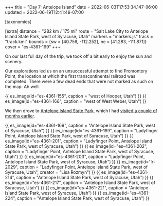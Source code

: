 +++
title = "Day 7: Antelope Island"
date = 2022-06-03T17:53:34.147-06:00
updated = 2022-06-19T12:41:49-07:00

[taxonomies]

[extra]
distance = "282 km / 175 mi"
route = "Salt Lake City to Antelope Island State Park, west of Syracuse, Utah"
markers = "markers.js"
track = "track.kml"
bounds = {sw = [40.756, -112.252], ne = [41.283, -111.871]}
cover = "es-4361-169"
+++

On our last full day of the trip, we took off a bit early to enjoy the sun and scenery.

<!-- more -->

Our explorations led us on an unsuccessful attempt to find Promontory Point, the location at which the first transcontinental railroad was completed. There were a few dead ends that were not marked as such on the map. Ah well.

{{ es_image(id="es-4361-155", caption = "west of Hooper, Utah") }}
{{ es_image(id="es-4361-166", caption = "west of West Weber, Utah") }}

We then drove to [Antelope Island State Park](https://stateparks.utah.gov/parks/antelope-island/), which I had [visited a couple of months earlier](/2022/04-15+utah/03-saltair-and-antelope-island/).

{{ es_image(id="es-4361-169", caption = "Antelope Island State Park, west of Syracuse, Utah") }}
{{ es_image(id="es-4361-199", caption = "Ladyfinger Point, Antelope Island State Park, west of Syracuse, Utah") }}
{{ es_image(id="es-4361-201", caption = "Ladyfinger Point, Antelope Island State Park, west of Syracuse, Utah") }}
{{ es_image(id="es-4361-202", caption = "Ladyfinger Point, Antelope Island State Park, west of Syracuse, Utah") }}
{{ es_image(id="es-4361-203", caption = "Ladyfinger Point, Antelope Island State Park, west of Syracuse, Utah") }}
{{ es_image(id="lr-2029", caption = "Ladyfinger Point, Antelope Island State Park, west of Syracuse, Utah", creator = "Lisa Rozmyn") }}
{{ es_image(id="es-4361-214", caption = "Antelope Island State Park, west of Syracuse, Utah") }}
{{ es_image(id="es-4361-217", caption = "Antelope Island State Park, west of Syracuse, Utah") }}
{{ es_image(id="es-4361-221", caption = "Antelope Island State Park, west of Syracuse, Utah") }}
{{ es_image(id="es-4361-224", caption = "Antelope Island State Park, west of Syracuse, Utah") }}
